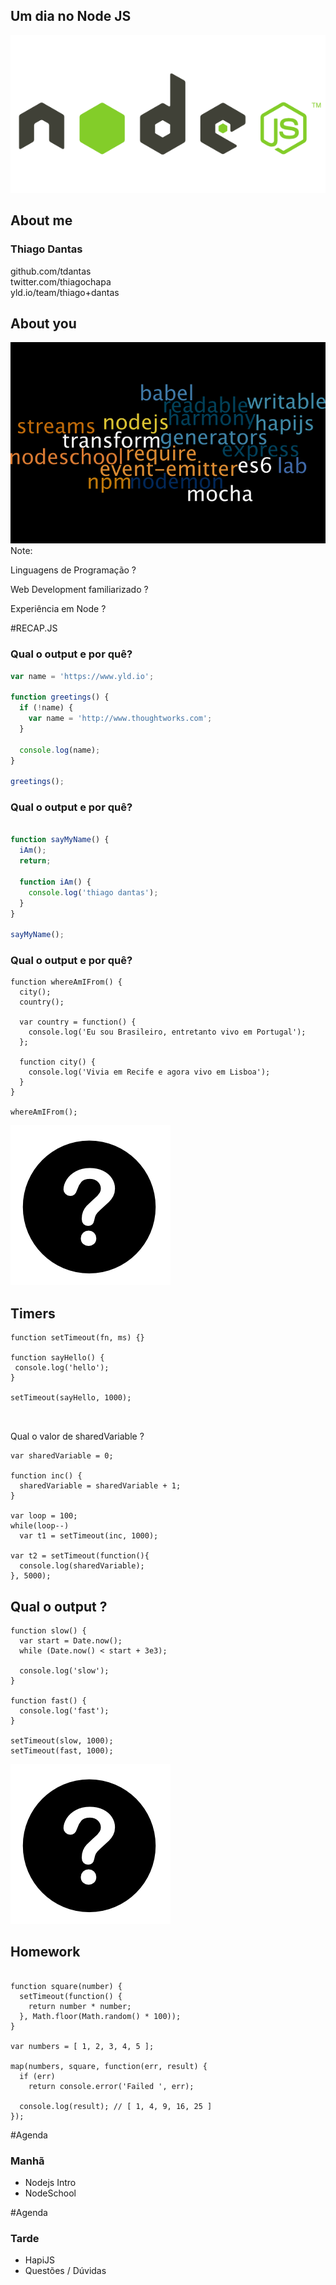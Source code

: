 ## Um dia no Node JS

![node](images/node.png)


## About me 
### Thiago Dantas   

  github.com/tdantas  
  twitter.com/thiagochapa  
  yld.io/team/thiago+dantas


## About you
![node-ecosystem](images/node-ecosystem.png)
Note:  
 
  Linguagens de Programação ?

  Web Development familiarizado ?

  Experiência em Node ?


#RECAP.JS 


### Qual o output e por quê?

```javascript
var name = 'https://www.yld.io';

function greetings() {
  if (!name) {
    var name = 'http://www.thoughtworks.com';
  }

  console.log(name);
}

greetings();
```


### Qual o output e por quê?
```javascript

function sayMyName() {
  iAm();
  return;
  
  function iAm() {
    console.log('thiago dantas');  
  }
}

sayMyName();
```


### Qual o output e por quê?

```
function whereAmIFrom() {
  city();
  country();

  var country = function() {
    console.log('Eu sou Brasileiro, entretanto vivo em Portugal');
  };

  function city() {
    console.log('Vivia em Recife e agora vivo em Lisboa');
  }
}

whereAmIFrom();
```


![question-mark](images/question-mark.png)


## Timers

````
function setTimeout(fn, ms) {}  

function sayHello() {
 console.log('hello');
}

setTimeout(sayHello, 1000);
  
  
````


 Qual o valor de sharedVariable ?

```
var sharedVariable = 0;

function inc() {
  sharedVariable = sharedVariable + 1;
}

var loop = 100;
while(loop--) 
  var t1 = setTimeout(inc, 1000);

var t2 = setTimeout(function(){
  console.log(sharedVariable); 
}, 5000);
```


## Qual o output ?

```
function slow() {
  var start = Date.now();
  while (Date.now() < start + 3e3);

  console.log('slow');
}

function fast() {
  console.log('fast');
}

setTimeout(slow, 1000);
setTimeout(fast, 1000);

```


![question-mark](images/question-mark.png)


## Homework

```  

function square(number) {
  setTimeout(function() {
    return number * number;
  }, Math.floor(Math.random() * 100));
}

var numbers = [ 1, 2, 3, 4, 5 ];

map(numbers, square, function(err, result) {
  if (err)
    return console.error('Failed ', err);

  console.log(result); // [ 1, 4, 9, 16, 25 ]
});
```


#Agenda
 
 ### Manhã
 
 * Nodejs Intro
 * NodeSchool


#Agenda
 ### Tarde
   
 * HapiJS
 * Questões / Dúvidas

